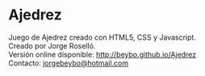 # Ajedrez
Juego de Ajedrez creado con HTML5, CSS y Javascript.  
Creado por Jorge Roselló.  
Versión online disponible: http://beybo.github.io/Ajedrez    
Contacto: jorgebeybo@hotmail.com  
